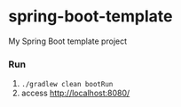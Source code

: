 spring-boot-template
====================

My Spring Boot template project

### Run

1. ```./gradlew clean bootRun```
1. access [http://localhost:8080/](http://localhost:8080/)
